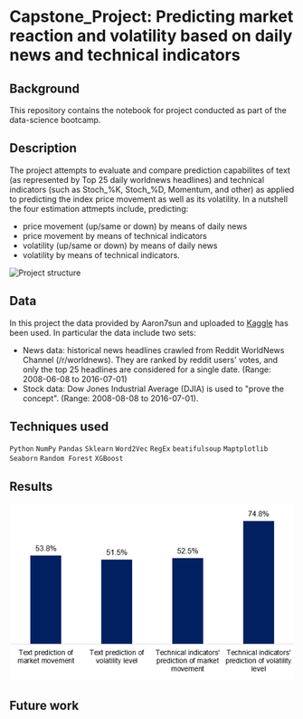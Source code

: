 # Capstone_Project: Predicting market reaction and volatility based on daily news and technical indicators

## Background
This repository contains the notebook for project conducted as part of the data-science bootcamp.

## Description
The project attempts to evaluate and compare prediction capabilites of text (as represented by Top 25 daily worldnews headlines) and technical indicators (such as Stoch_%K, Stoch_%D, Momentum, and other) as applied to predicting the index price movement as well as its volatility. In a nutshell the four estimation attmepts include, predicting:

- price movement (up/same or down) by means of daily news
- price movement by means of technical indicators
- volatility (up/same or down) by means of daily news
- volatility by means of technical indicators.

![Project structure](https://github.com/DennisBuxmann/Capstone_Project/blob/master/images/project_structure1.jpg)

## Data
In this project the data provided by Aaron7sun and uploaded to [Kaggle](https://www.kaggle.com/aaron7sun/stocknews) has been used. In particular the data include two sets:
- News data: historical news headlines crawled from Reddit WorldNews Channel (/r/worldnews). They are ranked by reddit users' votes, and only the top 25 headlines are considered for a single date.
(Range: 2008-06-08 to 2016-07-01)
- Stock data: Dow Jones Industrial Average (DJIA) is used to "prove the concept".
(Range: 2008-08-08 to 2016-07-01).

## Techniques used
`Python` `NumPy` `Pandas` `Sklearn` `Word2Vec` `RegEx` `beatifulsoup` `Maptplotlib` `Seaborn` `Random Forest` `XGBoost`

## Results

![Results](https://github.com/DennisB-KF/Capstone_Project/blob/master/images/Results.PNG)
## Future work
